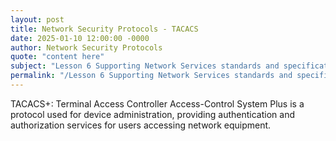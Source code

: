 ```yaml
---
layout: post
title: Network Security Protocols - TACACS
date: 2025-01-10 12:00:00 -0000
author: Network Security Protocols
quote: "content here"
subject: "Lesson 6 Supporting Network Services standards and specifications"
permalink: "/Lesson 6 Supporting Network Services standards and specifications/Network Security Protocols/Network Security Protocols - TACACS"
---
```


TACACS+: Terminal Access Controller Access-Control System Plus is a protocol used for device administration, providing authentication and authorization services for users accessing network equipment.
